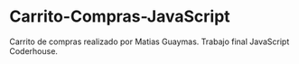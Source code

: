 # Carrito-Compras-JavaScript
Carrito de compras realizado por Matias Guaymas. Trabajo final JavaScript Coderhouse.
